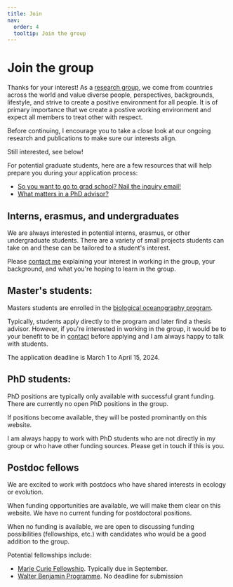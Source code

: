 ```yaml
---
title: Join
nav:
  order: 4
  tooltip: Join the group
---
```


# Join the group

Thanks for your interest! As a [research group](https://brennan-research.github.io/team/),  we come from countries across the world and value diverse people, perspectives, backgrounds, lifestyle, and strive to create a positive environment for all people. It is of primary importance that we create a postive working environment and expect all members to treat other with respect.

Before continuing, I encourage you to take a close look at our ongoing research and publications to make sure our interests align. 

Still interested, see below!

For potential graduate students, here are a few resources that will help prepare you during your application process:

- [So you want to go to grad school? Nail the inquiry email!](https://contemplativemammoth.com/2013/04/08/so-you-want-to-go-to-grad-school-nail-the-inquiry-email/)
- [What matters in a PhD advisor?](https://www.science.org/content/article/what-matters-phd-adviser-here-s-what-research-says)

## Interns, erasmus, and undergraduates

We are always interested in potential interns, erasmus, or other undergraduate students. There are a variety of small projects students can take on and these can be tailored to a student's interest. 

Please [contact me](https://brennan-research.github.io/contact/) explaining your interest in working in the group, your background, and what you're hoping to learn in the group.

## Master's students:

Masters students are enrolled in the [biological oceanography program](https://www.geomar.de/en/studying/msc-biological-oceanography). 

Typically, students apply directly to the program and later find a thesis advisor. However, if you're interested in working in the group, it would be to your benefit to be in [contact](https://brennan-research.github.io/contact/) before applying and I am always happy to talk with students. 

The application deadline is March 1 to April 15, 2024. 

## PhD students:

PhD positions are typically only available with successful grant funding. There are currently no open PhD positions in the group. 

If positions become available, they will be posted prominantly on this website.

I am always happy to work with PhD students who are not directly in my group or who have other funding sources. Please get in touch if this is you.


## Postdoc fellows

We are excited to work with postdocs who have shared interests in ecology or evolution. 

When funding opportunities are available, we will make them clear on this website. We have no current funding for postdoctoral positions. 

When no funding is available, we are open to discussing funding possibilities (fellowships, etc.) with candidates who would be a good addition to the group.

Potential fellowships include:

- [Marie Curie Fellowship](https://marie-sklodowska-curie-actions.ec.europa.eu/actions/postdoctoral-fellowships). Typically due in September. 
- [Walter Benjamin Programme](https://www.dfg.de/en/research_funding/programmes/individual/walter_benjamin/index.html). No deadline for submission

